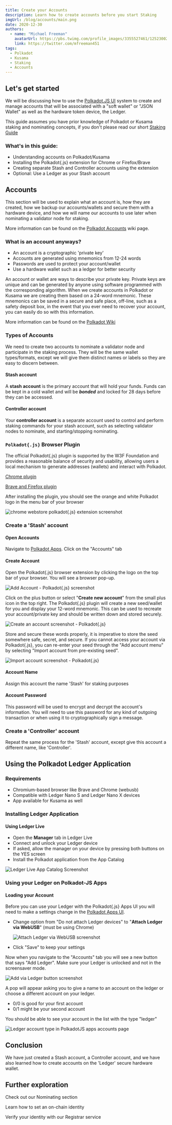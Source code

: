 ```yaml
---
title: Create your Accounts
description: Learn how to create accounts before you start Staking
imgUrl: /blog/accounts/main.png
date: 2020-12-30
authors:
  - name: "Michael Freeman"
    avatarUrl: https://pbs.twimg.com/profile_images/3355527461/1252300276104bd8a74b48e75aed6945_400x400.jpeg
    link: https://twitter.com/mfreeman451
tags:
  - Polkadot
  - Kusama
  - Staking
  - Accounts
---
```


## Let's get started

We will be discussing how to use the [Polkadot.JS UI](https://polkadot.js.org/apps/#/accounts) system to create and manage accounts that will be associated with a "soft wallet" or "JSON Wallet" as well as the hardware token device, the Ledger. 

This guide assumes you have prior knowledge of Polkadot or Kusama staking and nominating concepts, if you don't please read our short [Staking Guide](staking)

### What's in this guide:

* Understanding accounts on Polkadot/Kusama
* Installing the Polkadot{.js} extension for Chrome or Firefox/Brave
* Creating separate Stash and Controller accounts using the extension
* Optional: Use a Ledger as your Stash account

## Accounts

This section will be used to explain what an account is, how they are created, how we backup our accounts/wallets and secure them with a hardware device, and how we will name our accounts to use later when nominating a validator node for staking.

More information can be found on the [Polkadot Accounts](https://wiki.polkadot.network/docs/en/learn-accounts) wiki page.

### What is an account anyways?

* An account is a cryptographic 'private key'
* Accounts are generated using mnemonics from 12-24 words
* Passwords are used to protect your account/wallet
* Use a hardware wallet such as a ledger for better security

An account or wallet are ways to describe your private key. Private keys are unique and can be generated by anyone using software programmed with the corresponding algorithm. When we create accounts in Polkadot or Kusama we are creating them based on a 24-word mnemonic. These mnemonics can be saved in a secure and safe place, off-line, such as a safety deposit box, in the event that you ever need to recover your account, you can easily do so with this information.

More information can be found on the [Polkadot Wiki](https://wiki.polkadot.network/docs/en/learn-accounts)

### Types of Accounts

We need to create two accounts to nominate a validator node and participate in the staking process. They will be the same wallet types/formats, except we will give them distinct names or labels so they are easy to discern between.

#### Stash account

A **stash account** is the primary account that will hold your funds. Funds can be kept in a cold wallet and will be ***bonded*** and locked for 28 days before they can be accessed.

#### Controller account

Your **controller account** is a separate account used to control and perform staking commands for your stash account, such as selecting validator nodes to nominate, and starting/stopping nominating.

### `Polkadot{.js}` Browser Plugin

The official Polkadot{.js} plugin is supported by the W3F Foundation and provides a reasonable balance of security and usability, allowing users a local mechanism to generate addresses (wallets) and interact with Polkadot.

[Chrome plugin](https://chrome.google.com/webstore/detail/polkadot%7Bjs%7D-extension/mopnmbcafieddcagagdcbnhejhlodfdd?hl=en)

[Brave and Firefox plugin](https://addons.mozilla.org/en-US/firefox/addon/polkadot-js-extension)

After installing the plugin, you should see the orange and white Polkadot logo in the menu bar of your browser

![chrome webstore polkadot{.js} extension screenshot](https://wiki.polkadot.network/docs/assets/accounts/polkadot_plugin_js_02.jpg)

### Create a 'Stash' account

#### Open Accounts

Navigate to [Polkadot Apps](https://polkadot.js.org/apps). Click on the "Accounts" tab

#### Create Account

Open the Polkadot{.js} browser extension by clicking the logo on the top bar of your browser. You will see a browser pop-up.

![Add Account - Polkadot{.js} screenshot](https://wiki.polkadot.network/docs/assets/accounts/polkadot_plugin_js_new_01.png)

Click on the plus button or select "**Create new account**" from the small plus icon in the top right. The Polkadot{.js} plugin will create a new seed/wallet for you and display your 12-word mnemonic. This can be used to recreate your account/private key and should be written down and stored securely.

![Create an account screenshot - Polkadot{.js}](https://wiki.polkadot.network/docs/assets/accounts/polkadot_plugin_js_new_02.png)

Store and secure these words properly, it is imperative to store the seed somewhere safe, secret, and secure. If you cannot access your account via Polkadot{.js}, you can re-enter your seed through the "Add account menu" by selecting "Import account from pre-existing seed".

![Import account screenshot - Polkadot{.js}](https://wiki.polkadot.network/docs/assets/accounts/polkadot_plugin_js_new_03.png)

#### Account Name

Assign this account the name 'Stash' for staking purposes

#### Account Password

This password will be used to encrypt and decrypt the account's information. You will need to use this password for any kind of outgoing transaction or when using it to cryptographically sign a message.

### Create a 'Controller' account

Repeat the same process for the 'Stash' account, except give this account a different name, like 'Controller'. 

## Using the Polkadot Ledger Application

### Requirements

* Chromium-based browser like Brave and Chrome (webusb)
* Compatible with Ledger Nano S and Ledger Nano X devices
* App available for Kusama as well

### Installing Ledger Application

#### Using Ledger Live

* Open the **Manager** tab in Ledger Live
* Connect and unlock your Ledger device
* If asked, allow the manager on your device by pressing both buttons on the YES screen
* Install the Polkadot application from the App Catalog

![Ledger Live App Catalog Screenshot](https://wiki.polkadot.network/docs/assets/ledger/manager-app-polkadot.png)

### Using your Ledger on Polkadot-JS Apps

#### Loading your Account

Before you can use your Ledger with the Polkadot{.js} Apps UI you will need to make a settings change in the [Polkadot Apps UI](https://polkadot.js.org/apps/#/settings).

* Change option from "Do not attach Ledger devices" to "**Attach Ledger via WebUSB**" (must be using Chrome)

  ![Attach Ledger via WebUSB screenshot](https://wiki.polkadot.network/docs/assets/ledger.png)

  

* Click "Save" to keep your settings

Now when you navigate to the "Accounts" tab you will see a new button that says "Add Ledger". Make sure your Ledger is unlocked and not in the screensaver mode.

![Add via Ledger button screenshot](https://wiki.polkadot.network/docs/assets/ledger/query-ledger.png)

A pop will appear asking you to give a name to an account on the ledger or choose a different account on your ledger.

* 0/0 is good for your first account
* 0/1 might be your second account

You should be able to see your account in the list with the type "ledger"

![Ledger account type in PolkadotJS apps accounts page](https://wiki.polkadot.network/docs/assets/ledger/ledger-balance.png)



## Conclusion

We have just created a Stash account, a Controller account, and we have also learned how to create accounts on the 'Ledger' secure hardware wallet.

## Further exploration

Check out our Nominating section

Learn how to set an on-chain identity

Verify your identity with our Registrar service
